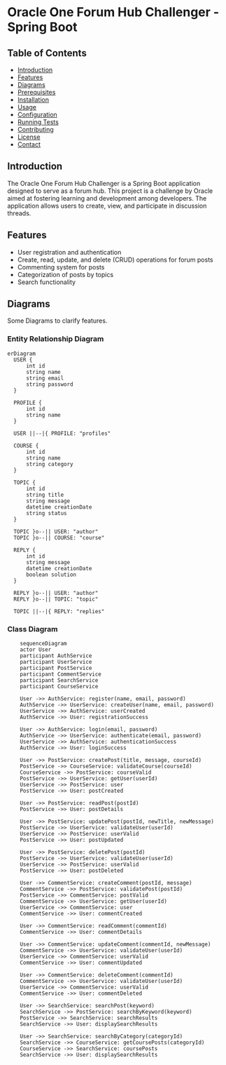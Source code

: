 # Oracle One Forum Hub Challenger - Spring Boot

## Table of Contents
- [Introduction](#introduction)
- [Features](#features)
- [Diagrams](#diagrams)
- [Prerequisites](#prerequisites)
- [Installation](#installation)
- [Usage](#usage)
- [Configuration](#configuration)
- [Running Tests](#running-tests)
- [Contributing](#contributing)
- [License](#license)
- [Contact](#contact)

## Introduction
  The Oracle One Forum Hub Challenger is a Spring Boot application designed
  to serve as a forum hub. This project is a challenge by Oracle aimed at fostering
  learning and development among developers. The application allows users to create, 
  view, and participate in discussion threads.

## Features

 * User registration and authentication
 * Create, read, update, and delete (CRUD) operations for forum posts
 * Commenting system for posts
 * Categorization of posts by topics
 * Search functionality

## Diagrams
  Some Diagrams to clarify features.

### Entity Relationship Diagram 

  ```mermaid
  erDiagram
    USER {
        int id
        string name
        string email
        string password
    }
    
    PROFILE {
        int id
        string name
    }
    
    USER ||--|{ PROFILE: "profiles"
    
    COURSE {
        int id
        string name
        string category
    }
    
    TOPIC {
        int id
        string title
        string message
        datetime creationDate
        string status
    }
    
    TOPIC }o--|| USER: "author"
    TOPIC }o--|| COURSE: "course"
    
    REPLY {
        int id
        string message
        datetime creationDate
        boolean solution
    }
    
    REPLY }o--|| USER: "author"
    REPLY }o--|| TOPIC: "topic"
    
    TOPIC ||--|{ REPLY: "replies"
```

### Class Diagram


```mermaid
    sequenceDiagram
    actor User
    participant AuthService
    participant UserService
    participant PostService
    participant CommentService
    participant SearchService
    participant CourseService

    User ->> AuthService: register(name, email, password)
    AuthService ->> UserService: createUser(name, email, password)
    UserService ->> AuthService: userCreated
    AuthService ->> User: registrationSuccess

    User ->> AuthService: login(email, password)
    AuthService ->> UserService: authenticate(email, password)
    UserService ->> AuthService: authenticationSuccess
    AuthService ->> User: loginSuccess

    User ->> PostService: createPost(title, message, courseId)
    PostService ->> CourseService: validateCourse(courseId)
    CourseService ->> PostService: courseValid
    PostService ->> UserService: getUser(userId)
    UserService ->> PostService: user
    PostService ->> User: postCreated

    User ->> PostService: readPost(postId)
    PostService ->> User: postDetails

    User ->> PostService: updatePost(postId, newTitle, newMessage)
    PostService ->> UserService: validateUser(userId)
    UserService ->> PostService: userValid
    PostService ->> User: postUpdated

    User ->> PostService: deletePost(postId)
    PostService ->> UserService: validateUser(userId)
    UserService ->> PostService: userValid
    PostService ->> User: postDeleted

    User ->> CommentService: createComment(postId, message)
    CommentService ->> PostService: validatePost(postId)
    PostService ->> CommentService: postValid
    CommentService ->> UserService: getUser(userId)
    UserService ->> CommentService: user
    CommentService ->> User: commentCreated

    User ->> CommentService: readComment(commentId)
    CommentService ->> User: commentDetails

    User ->> CommentService: updateComment(commentId, newMessage)
    CommentService ->> UserService: validateUser(userId)
    UserService ->> CommentService: userValid
    CommentService ->> User: commentUpdated

    User ->> CommentService: deleteComment(commentId)
    CommentService ->> UserService: validateUser(userId)
    UserService ->> CommentService: userValid
    CommentService ->> User: commentDeleted

    User ->> SearchService: searchPost(keyword)
    SearchService ->> PostService: searchByKeyword(keyword)
    PostService ->> SearchService: searchResults
    SearchService ->> User: displaySearchResults

    User ->> SearchService: searchByCategory(categoryId)
    SearchService ->> CourseService: getCoursePosts(categoryId)
    CourseService ->> SearchService: coursePosts
    SearchService ->> User: displaySearchResults


```






